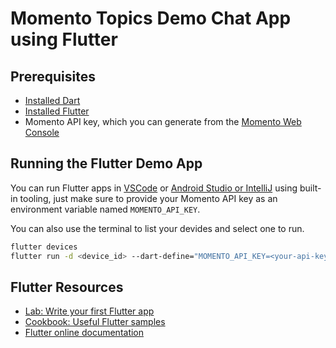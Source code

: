 # Momento Topics Demo Chat App using Flutter

## Prerequisites

- [Installed Dart](https://dart.dev/get-dart)
- [Installed Flutter](https://docs.flutter.dev/get-started/install)
- Momento API key, which you can generate from the [Momento Web Console](https://console.gomomento.com/api-keys)

## Running the Flutter Demo App

You can run Flutter apps in [VSCode](https://docs.flutter.dev/tools/vs-code) or [Android Studio or IntelliJ](https://docs.flutter.dev/tools/android-studio) using built-in tooling, just make sure to provide your Momento API key as an environment variable named `MOMENTO_API_KEY`.

You can also use the terminal to list your devides and select one to run.

```bash
flutter devices
flutter run -d <device_id> --dart-define="MOMENTO_API_KEY=<your-api-key>"
```

## Flutter Resources

- [Lab: Write your first Flutter app](https://docs.flutter.dev/get-started/codelab)
- [Cookbook: Useful Flutter samples](https://docs.flutter.dev/cookbook)
- [Flutter online documentation](https://docs.flutter.dev/)


